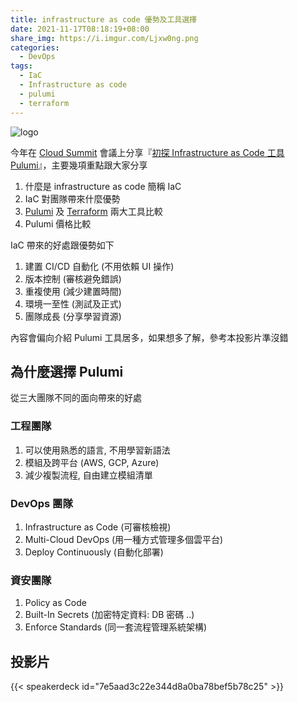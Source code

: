 ```yaml
---
title: infrastructure as code 優勢及工具選擇
date: 2021-11-17T08:18:19+08:00
share_img: https://i.imgur.com/Ljxw0ng.png
categories:
  - DevOps
tags:
  - IaC
  - Infrastructure as code
  - pulumi
  - terraform
---
```


![logo](https://i.imgur.com/Ljxw0ng.png)

今年在 [Cloud Summit](https://cloudsummit.ithome.com.tw/) 會議上分享『[初探 Infrastructure as Code 工具 Pulumi][1]』，主要幾項重點跟大家分享

1. 什麼是 infrastructure as code 簡稱 IaC
2. IaC 對團隊帶來什麼優勢
3. [Pulumi](https://www.pulumi.com/) 及 [Terraform](https://www.terraform.io/) 兩大工具比較
4. Pulumi 價格比較

IaC 帶來的好處跟優勢如下

1. 建置 CI/CD 自動化 (不用依賴 UI 操作)
2. 版本控制 (審核避免錯誤)
3. 重複使用 (減少建置時間)
4. 環境一至性 (測試及正式)
5. 團隊成長 (分享學習資源)

內容會偏向介紹 Pulumi 工具居多，如果想多了解，參考本投影片準沒錯

[1]: https://cloudsummit.ithome.com.tw/2021/speaker-page/69

<!--more-->

## 為什麼選擇 Pulumi

從三大團隊不同的面向帶來的好處

### 工程團隊

1. 可以使用熟悉的語言, 不用學習新語法
2. 模組及跨平台 (AWS, GCP, Azure)
3. 減少複製流程, 自由建立模組清單

### DevOps 團隊

1. Infrastructure as Code (可審核檢視)
2. Multi-Cloud DevOps (用一種方式管理多個雲平台)
3. Deploy Continuously (自動化部署)

### 資安團隊

1. Policy as Code
2. Built-In Secrets (加密特定資料: DB 密碼 ..)
3. Enforce Standards (同一套流程管理系統架構)

## 投影片

{{< speakerdeck id="7e5aad3c22e344d8a0ba78bef5b78c25" >}}
